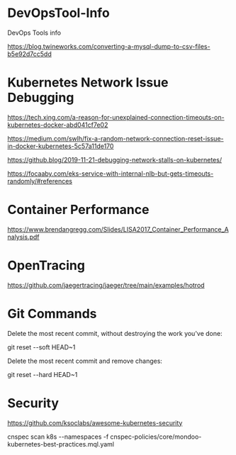# DevOpsTool-Info
DevOps Tools info


https://blog.twineworks.com/converting-a-mysql-dump-to-csv-files-b5e92d7cc5dd


# Kubernetes Network Issue Debugging

https://tech.xing.com/a-reason-for-unexplained-connection-timeouts-on-kubernetes-docker-abd041cf7e02

https://medium.com/swlh/fix-a-random-network-connection-reset-issue-in-docker-kubernetes-5c57a11de170

https://github.blog/2019-11-21-debugging-network-stalls-on-kubernetes/

https://focaaby.com/eks-service-with-internal-nlb-but-gets-timeouts-randomly/#references


# Container Performance

https://www.brendangregg.com/Slides/LISA2017_Container_Performance_Analysis.pdf


# OpenTracing

https://github.com/jaegertracing/jaeger/tree/main/examples/hotrod

# Git Commands
Delete the most recent commit, without destroying the work you've done:

git reset --soft HEAD~1

Delete the most recent commit and remove changes:

git reset --hard HEAD~1

# Security

https://github.com/ksoclabs/awesome-kubernetes-security

cnspec scan k8s --namespaces <ns> -f cnspec-policies/core/mondoo-kubernetes-best-practices.mql.yaml

